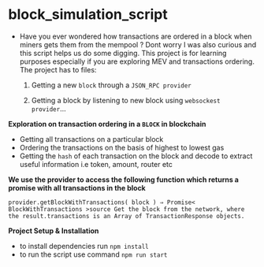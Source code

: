 # block_simulation_script
- Have you ever wondered how transactions are ordered in a block when miners gets them from the mempool ? Dont worry I was also curious and this script helps us do some digging. This project is for learning purposes especially if you are exploring MEV and transactions ordering. The project has to files:
   1. Getting a new `block` through a `JSON_RPC provider`
 
   2. Getting a block by listening to new block using `websockest provider`...
  
**Exploration on transaction ordering in a `BLOCK` in blockchain**
- Getting all transactions on a particular block
- Ordering the transactions on the basis of highest to lowest gas
- Getting the `hash` of each transaction on the block and decode to extract useful information i.e token, amount, router etc

  
**We use the provider to access the following function which returns a promise with all transactions in the block**

`provider.getBlockWithTransactions( block ) ⇒ Promise< BlockWithTransactions >source
Get the block from the network, where the result.transactions is an Array of TransactionResponse objects.`

**Project Setup & Installation**
- to install dependencies run `npm install`
- to run the script use command `npm run start`
